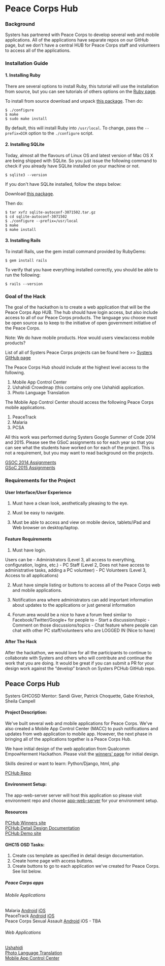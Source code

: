# Peace Corps Hub

### Background

Systers has partnered with Peace Corps to develop several web and mobile applications. All of the applications have separate repos on our GitHub page, but we don't have a central HUB for Peace Corps staff and volunteers to access all of the applications.

### Installation Guide

#### 1. Installing Ruby

There are several options to install Ruby, this tutorial will use the installation from source, but you can see tutorials of others options on the [Ruby page](https://www.ruby-lang.org/pt/documentation/installation/).

To install from source download and unpack [this package](https://cache.ruby-lang.org/pub/ruby/2.3/ruby-2.3.1.tar.gz).
Then do:

    $ ./configure
    $ make
    $ sudo make install
    
By default, this will install Ruby into `/usr/local`. To change, pass the `--prefix=DIR` option to the `./configure` script.

#### 2. Installing SQLite

Today, almost all the flavours of Linux OS and latest version of Mac OS X are being shipped with SQLite. So you just issue the following command to check if you already have SQLite installed on your machine or not.

    $ sqlite3 --version

If you don't have SQLite installed, follow the steps below:

Download [this package](http://www.sqlite.org/2016/sqlite-autoconf-3150000.tar.gz).

Then do:

    $ tar xvfz sqlite-autoconf-3071502.tar.gz
    $ cd sqlite-autoconf-3071502
    $ ./configure --prefix=/usr/local
    $ make
    $ make install
    
#### 3. Installing Rails

To install Rails, use the gem install command provided by RubyGems:

    $ gem install rails
    
To verify that you have everything installed correctly, you should be able to run the following:

    $ rails --version

### Goal of the Hack

The goal of the hackathon is to create a web application that will be the Peace Corps App HUB. The hub should have login access, but also include access to all of our Peace Corps products. The language you choose must be open source as to keep to the initiative of open government initiative of the Peace Corps.

Note: We do have mobile products. How would users view/access mobile products?

List of all of Systers Peace Corps projects can be found here >> [Systers GitHub page](http://systers.github.io/)

The Peace Corps Hub should include at the highest level access to the following.
1. Mobile App Control Center
2. Ushahidi Crowdmap (this contains only one Ushahidi application.
3. Photo Language Translation

The Mobile App Control Center should access the following Peace Corps mobile applications.
1. PeaceTrack
2. Malaria
3. PCSA

All this work was performed during Systers Google Summer of Code 2014 and 2015. Please see the GSoC assignments so for each year so that you can see what the students have worked on for each of the project. This is not a requirement, but you may want to read background on the projects.

[GSOC 2014 Assignments](http://systers.org/systers-dev/doku.php/gsoc2014assignments)  
[GSoC 2015 Assignments](http://systers.org/systers-dev/doku.php/gsoc2015assignments)  

### Requirements for the Project


#### User Interface/User Experience

1. Must have a clean look, aesthetically pleasing to the eye.

2. Must be easy to navigate.

3. Must be able to access and view on mobile device, tablets/iPad and Web browser on desktop/laptop.


#### Feature Requirements

1. Must have login.

Users can be - Administrators (Level 3, all access to everything, configuration, logins, etc.) - PC Staff (Level 2, Does not have access to administrative tasks, adding a PC volunteer) - PC Volunteers (Level 3, Access to all applications)

2. Must have simple listing or buttons to access all of the Peace Corps web and mobile applications.

3. Notification area where administrators can add important information about updates to the applications or just general information

4. Forum area would be a nice to have a forum feed similar to Facebook/Twitter/Google+ for people to - Start a discussion/topic - Comment on those discussions/topics - Chat feature where people can chat with other PC staff/volunteers who are LOGGED IN (Nice to have)


#### After The Hack

After the hackathon, we would love for all the participants to continue to collaborate with Systers and others who will contribute and continue the work that you are doing. It would be great if you can submit a PR for your design work against the “develop” branch on Systers PCHub GitHub repo.

## Peace Corps Hub
Systers GHCOSD Mentor: Sandi Giver, Patrick Choquette, Gabe Krieshok, Sheila Campell

#### Project Description:
We've built several web and mobile applications for Peace Corps. We've also created a Mobile App Control Center (MACC) to push notifications and updates from web application to mobile app. However, the next phase in bringing all of the applications together is a Peace Corps Hub. 

We have initial design of the web application from Qualcomm EmpowHerment Hackathon. Please visit the [winners' page](http://devpost.com/software/pchub) for initial design.

Skills desired or want to learn: Python/Django, html, php

[PCHub Repo](https://github.com/systers/pchub)

#### Environment Setup:
The app-web-server server will host this application so please visit environment repo and choose [app-web-server](https://github.com/systers/app-web-server) for your environment setup.

#### Resources
[PCHub Winners site](http://devpost.com/software/pchub)  
[PCHub Detail Design Documentation](https://docs.google.com/presentation/d/1D_6P7iuT4En1I_R66iP0-BW9zEIvjs6khLF324Jia-M/edit#slide=id.g5baf8cfec_0_13)  
[PCHub Demo site](http://peacecorpshub.weebly.com/home.html)  

#### GHC15 OSD Tasks:
1. Create css template as specified in detail design documentation.
2. Create home page with access buttons.
3. Create buttons to go to each application we've created for Peace Corps. See list below.
 
##### Peace Corps apps

###### Mobile Applications
Malaria [Android](https://github.com/systers/malaria-app-android) [iOS](https://github.com/systers/malaria-app-ios)  
PeaceTrack [Android](https://github.com/systers/peacetrack-android) [iOS](https://github.com/systers/peacetrack-ios)  
Peace Corps Sexual Assault [Android](https://github.com/systers/PCSA) iOS - TBA  

###### Web Applications
[Ushahidi](https://github.com/systers/crowdmap)  
[Photo Language Translation](https://github.com/systers/language-translation)  
[Mobile App Control Center](https://github.com/systers/app-web-server)  
